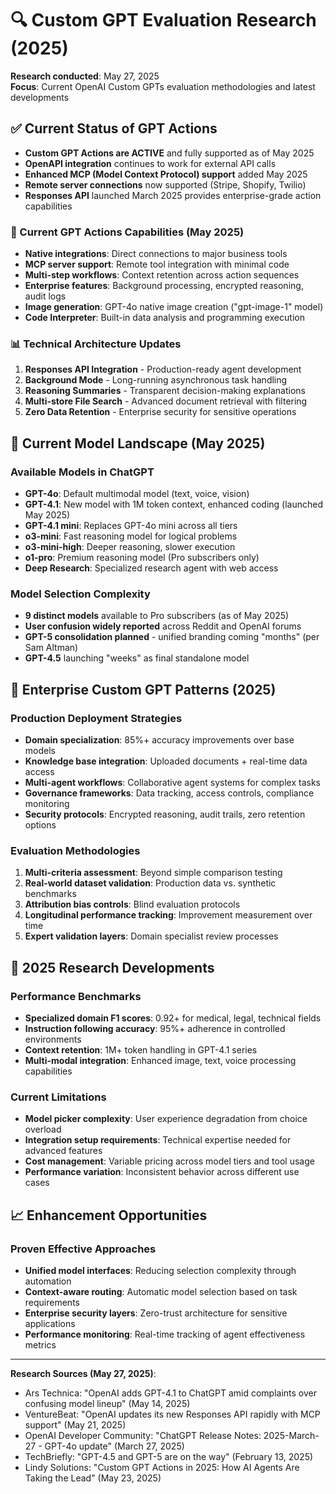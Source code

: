 # 🔍 Custom GPT Evaluation Research (2025)

**Research conducted**: May 27, 2025  
**Focus**: Current OpenAI Custom GPTs evaluation methodologies and latest developments

## ✅ Current Status of GPT Actions

- **Custom GPT Actions are ACTIVE** and fully supported as of May 2025
- **OpenAPI integration** continues to work for external API calls
- **Enhanced MCP (Model Context Protocol) support** added May 2025
- **Remote server connections** now supported (Stripe, Shopify, Twilio)
- **Responses API** launched March 2025 provides enterprise-grade action capabilities

### 🔧 Current GPT Actions Capabilities (May 2025)

- **Native integrations**: Direct connections to major business tools
- **MCP server support**: Remote tool integration with minimal code
- **Multi-step workflows**: Context retention across action sequences  
- **Enterprise features**: Background processing, encrypted reasoning, audit logs
- **Image generation**: GPT-4o native image creation ("gpt-image-1" model)
- **Code Interpreter**: Built-in data analysis and programming execution

### 📊 Technical Architecture Updates

1. **Responses API Integration** - Production-ready agent development
2. **Background Mode** - Long-running asynchronous task handling
3. **Reasoning Summaries** - Transparent decision-making explanations
4. **Multi-store File Search** - Advanced document retrieval with filtering
5. **Zero Data Retention** - Enterprise security for sensitive operations

## 🤖 Current Model Landscape (May 2025)

### Available Models in ChatGPT

- **GPT-4o**: Default multimodal model (text, voice, vision)
- **GPT-4.1**: New model with 1M token context, enhanced coding (launched May 2025)
- **GPT-4.1 mini**: Replaces GPT-4o mini across all tiers
- **o3-mini**: Fast reasoning model for logical problems
- **o3-mini-high**: Deeper reasoning, slower execution
- **o1-pro**: Premium reasoning model (Pro subscribers only)
- **Deep Research**: Specialized research agent with web access

### Model Selection Complexity

- **9 distinct models** available to Pro subscribers (as of May 2025)
- **User confusion widely reported** across Reddit and OpenAI forums
- **GPT-5 consolidation planned** - unified branding coming "months" (per Sam Altman)
- **GPT-4.5** launching "weeks" as final standalone model

## 🏢 Enterprise Custom GPT Patterns (2025)

### Production Deployment Strategies

- **Domain specialization**: 85%+ accuracy improvements over base models
- **Knowledge base integration**: Uploaded documents + real-time data access
- **Multi-agent workflows**: Collaborative agent systems for complex tasks
- **Governance frameworks**: Data tracking, access controls, compliance monitoring
- **Security protocols**: Encrypted reasoning, audit trails, zero retention options

### Evaluation Methodologies

1. **Multi-criteria assessment**: Beyond simple comparison testing
2. **Real-world dataset validation**: Production data vs. synthetic benchmarks
3. **Attribution bias controls**: Blind evaluation protocols
4. **Longitudinal performance tracking**: Improvement measurement over time
5. **Expert validation layers**: Domain specialist review processes

## 🔬 2025 Research Developments

### Performance Benchmarks

- **Specialized domain F1 scores**: 0.92+ for medical, legal, technical fields
- **Instruction following accuracy**: 95%+ adherence in controlled environments
- **Context retention**: 1M+ token handling in GPT-4.1 series
- **Multi-modal integration**: Enhanced image, text, voice processing capabilities

### Current Limitations

- **Model picker complexity**: User experience degradation from choice overload
- **Integration setup requirements**: Technical expertise needed for advanced features
- **Cost management**: Variable pricing across model tiers and tool usage
- **Performance variation**: Inconsistent behavior across different use cases

## 📈 Enhancement Opportunities

### Proven Effective Approaches

- **Unified model interfaces**: Reducing selection complexity through automation
- **Context-aware routing**: Automatic model selection based on task requirements
- **Enterprise security layers**: Zero-trust architecture for sensitive applications
- **Performance monitoring**: Real-time tracking of agent effectiveness metrics

---

**Research Sources (May 27, 2025)**:

- Ars Technica: "OpenAI adds GPT-4.1 to ChatGPT amid complaints over confusing model lineup" (May 14, 2025)
- VentureBeat: "OpenAI updates its new Responses API rapidly with MCP support" (May 21, 2025)  
- OpenAI Developer Community: "ChatGPT Release Notes: 2025-March-27 - GPT-4o update" (March 27, 2025)
- TechBriefly: "GPT-4.5 and GPT-5 are on the way" (February 13, 2025)
- Lindy Solutions: "Custom GPT Actions in 2025: How AI Agents Are Taking the Lead" (May 23, 2025)
